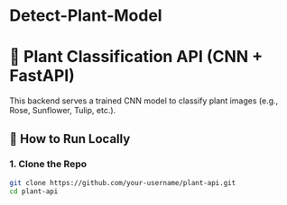 ﻿# Detect-Plant-Model
# 🌿 Plant Classification API (CNN + FastAPI)

This backend serves a trained CNN model to classify plant images (e.g., Rose, Sunflower, Tulip, etc.).

## 🚀 How to Run Locally

### 1. Clone the Repo
```bash
git clone https://github.com/your-username/plant-api.git
cd plant-api

